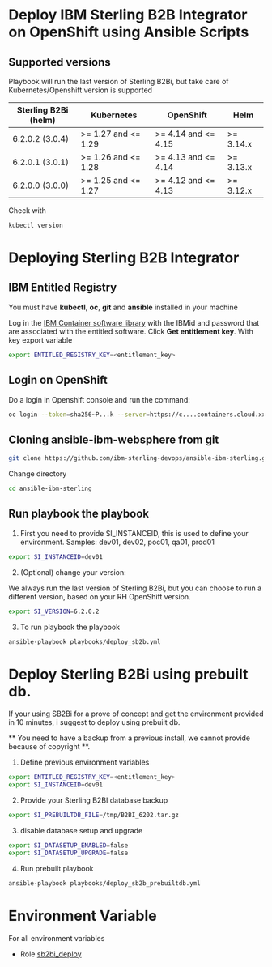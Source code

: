 # Deploy IBM Sterling B2B Integrator on OpenShift using Ansible Scripts

## Supported versions

Playbook will run the last version of Sterling B2Bi, but take care of Kubernetes/Openshift version is supported

| Sterling B2Bi (helm) | Kubernetes          | OpenShift           | Helm      |
|----------------------|---------------------|---------------------|-----------|
| 6.2.0.2 (3.0.4)      | >= 1.27 and <= 1.29 | >= 4.14 and <= 4.15 | >= 3.14.x |
| 6.2.0.1 (3.0.1)      | >= 1.26 and <= 1.28 | >= 4.13 and <= 4.14 | >= 3.13.x |
| 6.2.0.0 (3.0.0)      | >= 1.25 and <= 1.27 | >= 4.12 and <= 4.13 | >= 3.12.x |

Check with

```bash 
kubectl version
```

# Deploying Sterling B2B Integrator

## IBM Entitled Registry

You must have **kubectl**, **oc**, **git** and **ansible** installed in your machine

Log in the [IBM Container software library](https://myibm.ibm.com/products-services/containerlibrary) with the IBMid and password that are associated with the entitled software. Click **Get entitlement key**. With key export variable

```bash 
export ENTITLED_REGISTRY_KEY=<entitlement_key>
```

## Login on OpenShift

Do a login in Openshift console and run the command:

```bash 
oc login --token=sha256~P...k --server=https://c....containers.cloud.xxx.com:31234
```

## Cloning ansible-ibm-websphere from git

```bash 
git clone https://github.com/ibm-sterling-devops/ansible-ibm-sterling.git
```

Change directory

```bash 
cd ansible-ibm-sterling
```

## Run playbook the playbook

1) First you need to provide SI_INSTANCEID, this is used to define your environment. Samples: dev01, dev02, poc01, qa01, prod01

```bash 
export SI_INSTANCEID=dev01
```

2) (Optional) change your version: 

We always run the last version of Sterling B2Bi, but you can choose to run a different version, based on your RH OpenShift version.

```bash 
export SI_VERSION=6.2.0.2
```

3) To run playbook the playbook


```bash 
ansible-playbook playbooks/deploy_sb2b.yml
```


# Deploy Sterling B2Bi using prebuilt db.

If your using SB2Bi for a prove of concept and get the environment provided in 10 minutes, i suggest to deploy using prebuilt db.

** You need to have a backup from a previous install, we cannot provide because of copyright **.


1) Define previous environment variables

```bash 
export ENTITLED_REGISTRY_KEY=<entitlement_key>
export SI_INSTANCEID=dev01
```

2) Provide your Sterling B2BI database backup

```bash 
export SI_PREBUILTDB_FILE=/tmp/B2BI_6202.tar.gz
```

3) disable database setup and upgrade

```bash 
export SI_DATASETUP_ENABLED=false
export SI_DATASETUP_UPGRADE=false
```

4) Run prebuilt playbook

```bash 
ansible-playbook playbooks/deploy_sb2b_prebuiltdb.yml
```

# Environment Variable

For all environment variables

* Role [sb2bi_deploy](../../roles/sb2bi_deploy)
